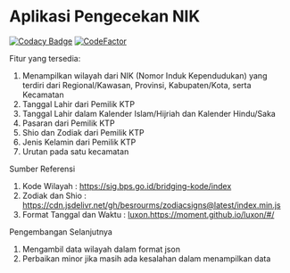 # Aplikasi Pengecekan NIK

[![Codacy Badge](https://api.codacy.com/project/badge/Grade/ec3939811fff41efbd33b0e937f6b308)](https://app.codacy.com/gh/Rebornian48/CekNIK?utm_source=github.com&utm_medium=referral&utm_content=Rebornian48/CekNIK&utm_campaign=Badge_Grade)
[![CodeFactor](https://www.codefactor.io/repository/github/rebornian48/ceknik/badge)](https://www.codefactor.io/repository/github/rebornian48/ceknik)

Fitur yang tersedia:

1. Menampilkan wilayah dari NIK (Nomor Induk Kependudukan) yang terdiri dari Regional/Kawasan, Provinsi, Kabupaten/Kota, serta Kecamatan
2. Tanggal Lahir dari Pemilik KTP
3. Tanggal Lahir dalam Kalender Islam/Hijriah dan Kalender Hindu/Saka
4. Pasaran dari Pemilik KTP
5. Shio dan Zodiak dari Pemilik KTP
6. Jenis Kelamin dari Pemilik KTP
7. Urutan pada satu kecamatan

Sumber Referensi

1. Kode Wilayah : <https://sig.bps.go.id/bridging-kode/index>
2. Zodiak dan Shio : <https://cdn.jsdelivr.net/gh/besrourms/zodiacsigns@latest/index.min.js>
3. Format Tanggal dan Waktu : [luxon.](https://moment.github.io/luxon/#/)<https://moment.github.io/luxon/#/>

Pengembangan Selanjutnya

1. Mengambil data wilayah dalam format json
2. Perbaikan minor jika masih ada kesalahan dalam menampilkan data
